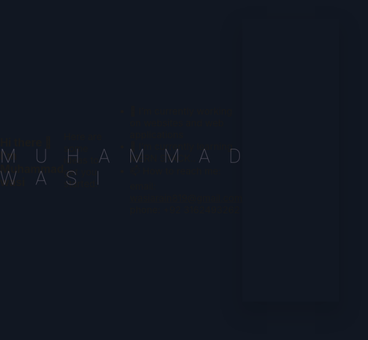 ### Hi there 👋 I'm Muhammad wasi

Here are some ideas to get you started:

- 🔭 I’m currently working on websites and web applications
- 🌱 I’m currently learning MERN STACK..
- 📫 How to reach me: 
email: wasiarain819@gmail.com
phone: +92 3162493262

<html>
<canvas></canvas>
<h1>Muhammad wasi<span class="last"></span></h1>
  </html>
  
<style>
* {
  box-sizing: border-box;
}

html, body {
  margin: 0;
  padding: 0;
  background-color: hsla(220deg, 35%, 10%, 1);
  width: 100%;
  height: 100%;

}

body {
  display: flex;
  justify-content: center;
  align-items: center;
  font-size: clamp(12px, 2vw, 26px);
}

h1 {
  position: absolute;
  font-family: 'Roboto';
  font-weight: 100;
  text-transform: uppercase;
  letter-spacing: 1em;
  color: hsla(320deg, 100%, 95%, 0.3);
  font-size: 2em;
  animation: breathe 20000ms alternate infinite ease-in-out;
}
h1 > .last {
  letter-spacing: 0em;
}

@keyframes breathe {
  0% {
    transform: scale(1);
    color: hsla(320deg, 100%, 95%, 0.3);
  }
  100% {
    transform: scale(0.9);
    color: hsla(320deg, 100%, 95%, 0.8);
  }
}

canvas {
  width: 100%;
  height: 30em;
  box-shadow: 0 1em 2em 0.5em hsla(210deg, 35%, 0%, 0.1)
}

</style>
<script>
(function global() {
  const canvas = document.querySelector('canvas');
  const ctx = canvas.getContext('2d');
  let width;
  let height;
  function resize() {
    width = window.innerWidth;
    height = window.innerHeight;
    canvas.width = width;
    canvas.height = height;
  }
  resize();
  function animation() {
    let id;
    return function updater(fn) {
      if (id) {
        cancelAnimationFrame(id);
        id = null;
      }
      id = requestAnimationFrame(function() {
        fn().update(id);
        updater(fn);
      });
    }
  }
  function randomRange(min, max) {
    return min + Math.random() * (max - min);
  }
  function randomControlPoint(partSize, index) {
    const controlPoint = {
      x: randomRange(-partSize * index, partSize * index),
      y: randomRange(-partSize, partSize)
    }
    const magnitude = Math.hypot(controlPoint.x, controlPoint.y);
    return {
      x: ((controlPoint.x)).toFixed(0),
      y: ((controlPoint.y)).toFixed(0)
    }
  }
  function xCoord(index, partSize) {
    return (index * partSize + randomRange(-partSize / 8, partSize / 8)).toFixed(0);
  }
  function yCoord(index, partSize) {
    return (height / 2 + randomRange(-1, 1)).toFixed(0);
  }
  function reducePathVectors() {
    return function (p, v, idx) {
      if (idx === 0) {
        p = `M${v.x},${v.y}`;
        return p;
      }
      if (idx === 1) {
        p += `Q${v.dx},${v.dy},${v.x},${v.y}`
        return p;
      }
        p += `T${v.x},${v.y}`;
        return p;
    }
  }
  function generatePath() {
    const partitions = Math.floor(randomRange(3, 5));
    const partSize = width / partitions;
    const positionVectors = [];
    for(let index = 0; index <= partitions; index += 1) {
      let controlPoint = randomControlPoint(partSize, index);
      positionVectors.push({
        dx: controlPoint.x,
        dy: controlPoint.y,
        x: xCoord(index, partSize),
        y: yCoord(index, partSize),
      });
    }
    const path = positionVectors.reduce(reducePathVectors(), '');
    return path;
  }
  class Curve {
    constructor(color) {   
      this.color = color
      this.path = generatePath();
      this.scale = {x: randomRange(-1, 1), y: randomRange(-1, 1)};
      this.alpha = 0;
      this.hue = color.h
      this.rangeX = randomRange(0.99, 1.01) ** 9
      this.rangeY = randomRange(0.9, 1.1) ** 9
      this.translate = {
        tx: randomRange(-0.2, 0.5),
        ty: randomRange(-0.2, 0.5)
      };
      this.translateRange = {
        rx: randomRange(-0.5, 0.5),
        ry: randomRange(-0.5, 0.5)
      }
      this.t = 0;
      this.tIncrement = randomRange(0.0001, 0.00001);
      this.alphaOffset = randomRange(0.2, 0.8);
      this.alphaSpeed = randomRange(400, 1000);
    }
    getColorString() {
      return `hsla(${this.hue}deg,${this.color.s}%,${this.color.l}%,${this.alpha})`;
    }
    updateTranslate() {
      this.translate.x += 10 * this.translateRange.rx
      this.translate.y += 10 * this.translateRange.ry
    }
    resetScale() {
      this.rangeX = randomRange(0.99, 1.01) ** 9
      this.rangeY = randomRange(0.99, 1.01) ** 9
      this.scale = {x: randomRange(-1, 1), y: randomRange(-1, 1)};
    }
    updateScale() {
      this.scale.x += 0.001 * this.rangeX + this.t
      this.scale.y += 0.001 * this.rangeY + this.t
    }
    updateHue() {
      this.hue += Math.sin(this.t * 1000)
    }
    resetHue() {
      this.hue = this.color.h;
    }
    updateAlpha() {
      this.alpha = this.alphaOffset * Math.sin(this.t * this.alphaSpeed + 0.1) ** 2
    }
    resetAlpha() {
      this.alpha = 0;
      this.alphaOffset = randomRange(0.1, 0.6);
      this.alphaSpeed = randomRange(300, 1000);
    }
    updateT() {
      this.t += this.tIncrement
    }
    resetT() {
      if (Math.random() < 0.9) {
        this.t = 0;
      }
    }
    rotate() {
      this.rotation += this.t;
    }
    update() {
      this.updateT()
      this.updateScale()
      this.updateHue();
      this.rotate();
      this.alpha <= 1 && this.updateAlpha()
      if (this.alpha < 0.001) {
        this.resetHue()
        this.path = generatePath();
        this.resetAlpha();
        this.resetScale();
        this.resetT();
      }
      return this;
    }
    draw() {
      ctx.save();
      ctx.beginPath();
      ctx.strokeStyle = this.getColorString();
      ctx.rotate(this.rotation);
      ctx.translate(width / 2, height / 2);
      ctx.scale(this.scale.x, this.scale.y);
      ctx.stroke(new Path2D(this.path));
      ctx.restore()
      return this;
    }
  }
  function fader() {
    var gradient = ctx.createRadialGradient(width / 2,height / 2,0,width / 2,height / 2, Math.max(width / 2, height / 2));

    gradient.addColorStop(0, `hsla(220deg, 35%, 15%, 0.2)`);
    gradient.addColorStop(1, `hsla(220deg, 35%, 15%, 0.02)`);

    ctx.fillStyle = gradient;
    ctx.fillRect(0,0,width,height);
  }
  const animator = animation();
  function actions() {
    resize();
    const c = [];
    for (let i = 0; i < 30; i += 1) {
      c.push(new Curve({h:340, s:100, l:50, a:1}).draw())
    }
    
    animator(function() {
      return {
        update: (frameId) => {
          if (!(frameId % 4)) {
            fader();
          }
          c.forEach(d => d.update().draw());
        },
      }
    });

  }
  actions();
  window.addEventListener('resize', () => {
    requestAnimationFrame(actions)
  }, {passive: true});
}());
</script>
